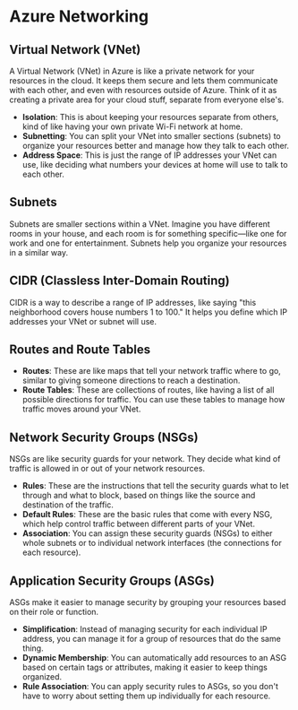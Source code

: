 # Azure Networking

## Virtual Network (VNet)
A Virtual Network (VNet) in Azure is like a private network for your resources in the cloud. It keeps them secure and lets them communicate with each other, and even with resources outside of Azure. Think of it as creating a private area for your cloud stuff, separate from everyone else's.

- **Isolation**: This is about keeping your resources separate from others, kind of like having your own private Wi-Fi network at home.
- **Subnetting**: You can split your VNet into smaller sections (subnets) to organize your resources better and manage how they talk to each other.
- **Address Space**: This is just the range of IP addresses your VNet can use, like deciding what numbers your devices at home will use to talk to each other.

## Subnets
Subnets are smaller sections within a VNet. Imagine you have different rooms in your house, and each room is for something specific—like one for work and one for entertainment. Subnets help you organize your resources in a similar way.

## CIDR (Classless Inter-Domain Routing)
CIDR is a way to describe a range of IP addresses, like saying "this neighborhood covers house numbers 1 to 100." It helps you define which IP addresses your VNet or subnet will use.

## Routes and Route Tables
- **Routes**: These are like maps that tell your network traffic where to go, similar to giving someone directions to reach a destination.
- **Route Tables**: These are collections of routes, like having a list of all possible directions for traffic. You can use these tables to manage how traffic moves around your VNet.

## Network Security Groups (NSGs)
NSGs are like security guards for your network. They decide what kind of traffic is allowed in or out of your network resources.

- **Rules**: These are the instructions that tell the security guards what to let through and what to block, based on things like the source and destination of the traffic.
- **Default Rules**: These are the basic rules that come with every NSG, which help control traffic between different parts of your VNet.
- **Association**: You can assign these security guards (NSGs) to either whole subnets or to individual network interfaces (the connections for each resource).

## Application Security Groups (ASGs)
ASGs make it easier to manage security by grouping your resources based on their role or function.

- **Simplification**: Instead of managing security for each individual IP address, you can manage it for a group of resources that do the same thing.
- **Dynamic Membership**: You can automatically add resources to an ASG based on certain tags or attributes, making it easier to keep things organized.
- **Rule Association**: You can apply security rules to ASGs, so you don't have to worry about setting them up individually for each resource.
